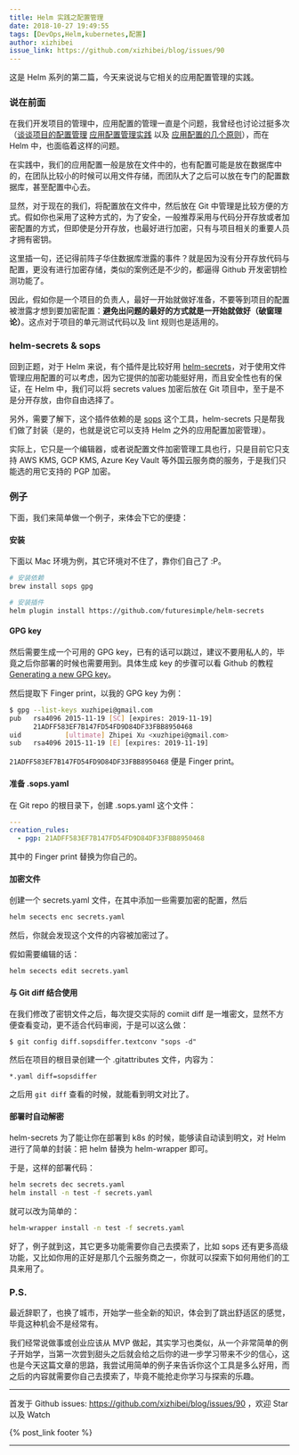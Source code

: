 ```yaml
---
title: Helm 实践之配置管理
date: 2018-10-27 19:49:55
tags: [DevOps,Helm,kubernetes,配置]
author: xizhibei
issue_link: https://github.com/xizhibei/blog/issues/90
---
```

<!-- en_title: helm-in-practice-config-management -->

这是 Helm 系列的第二篇，今天来说说与它相关的应用配置管理的实践。

<!-- more -->

### 说在前面

在我们开发项目的管理中，应用配置的管理一直是个问题，我曾经也讨论过挺多次（[谈谈项目的配置管理](https://github.com/xizhibei/blog/issues/27) [应用配置管理实践](https://github.com/xizhibei/blog/issues/41) 以及 [应用配置的几个原则](https://github.com/xizhibei/blog/issues/56)），而在 Helm 中，也面临着这样的问题。

在实践中，我们的应用配置一般是放在文件中的，也有配置可能是放在数据库中的，在团队比较小的时候可以用文件存储，而团队大了之后可以放在专门的配置数据库，甚至配置中心去。

显然，对于现在的我们，将配置放在文件中，然后放在 Git 中管理是比较方便的方式。假如你也采用了这种方式的，为了安全，一般推荐采用与代码分开存放或者加密配置的方式，但即使是分开存放，也最好进行加密，只有与项目相关的重要人员才拥有密钥。

这里插一句，还记得前阵子华住数据库泄露的事件？就是因为没有分开存放代码与配置，更没有进行加密存储，类似的案例还是不少的，都逼得 Github 开发密钥检测功能了。

因此，假如你是一个项目的负责人，最好一开始就做好准备，不要等到项目的配置被泄露才想到要加密配置：**避免出问题的最好的方式就是一开始就做好（破窗理论）**。这点对于项目的单元测试代码以及 lint 规则也是适用的。

### helm-secrets & sops

回到正题，对于 Helm 来说，有个插件是比较好用 [helm-secrets](https://github.com/futuresimple/helm-secrets)，对于使用文件管理应用配置的可以考虑，因为它提供的加密功能挺好用，而且安全性也有的保证，在 Helm 中，我们可以将 secrets values 加密后放在 Git 项目中，至于是不是分开存放，由你自由选择了。

另外，需要了解下，这个插件依赖的是 [sops](https://github.com/mozilla/sops) 这个工具，helm-secrets 只是帮我们做了封装（是的，也就是说它可以支持 Helm 之外的应用配置加密管理）。

实际上，它只是一个编辑器，或者说配置文件加密管理工具也行，只是目前它只支持 AWS KMS, GCP KMS, Azure Key Vault 等外国云服务商的服务，于是我们只能选的用它支持的 PGP 加密。

### 例子

下面，我们来简单做一个例子，来体会下它的便捷：

#### 安装

下面以 Mac 环境为例，其它环境对不住了，靠你们自己了 :P。

```bash
# 安装依赖
brew install sops gpg
```

```bash
# 安装插件
helm plugin install https://github.com/futuresimple/helm-secrets
```

#### GPG key

然后需要生成一个可用的 GPG key，已有的话可以跳过，建议不要用私人的，毕竟之后你部署的时候也需要用到。具体生成 key 的步骤可以看 Github 的教程 [Generating a new GPG key](https://help.github.com/articles/generating-a-new-gpg-key/)。

然后提取下 Finger print，以我的 GPG key 为例：

```bash
$ gpg --list-keys xuzhipei@gmail.com
pub   rsa4096 2015-11-19 [SC] [expires: 2019-11-19]
      21ADFF583EF7B147FD54FD9D84DF33FBB8950468
uid           [ultimate] Zhipei Xu <xuzhipei@gmail.com>
sub   rsa4096 2015-11-19 [E] [expires: 2019-11-19]
```

`21ADFF583EF7B147FD54FD9D84DF33FBB8950468` 便是 Finger print。

#### 准备 .sops.yaml

在 Git repo 的根目录下，创建 .sops.yaml 这个文件：

```yaml
---
creation_rules:
  - pgp: 21ADFF583EF7B147FD54FD9D84DF33FBB8950468
```

其中的 Finger print 替换为你自己的。

#### 加密文件

创建一个 secrets.yaml 文件，在其中添加一些需要加密的配置，然后

```bash
helm secects enc secrets.yaml 
```

然后，你就会发现这个文件的内容被加密过了。

假如需要编辑的话：

```bash
helm secects edit secrets.yaml 
```

#### 与 Git diff 结合使用

在我们修改了密钥文件之后，每次提交实际的 comiit diff 是一堆密文，显然不方便查看变动，更不适合代码审阅，于是可以这么做：

    $ git config diff.sopsdiffer.textconv "sops -d"

然后在项目的根目录创建一个 .gitattributes 文件，内容为：

    *.yaml diff=sopsdiffer

之后用 `git diff` 查看的时候，就能看到明文对比了。

#### 部署时自动解密

helm-secrets 为了能让你在部署到 k8s 的时候，能够读自动读到明文，对 Helm 进行了简单的封装：把 helm 替换为 helm-wrapper 即可。

于是，这样的部署代码：

```bash
helm secrets dec secrets.yaml
helm install -n test -f secrets.yaml
```

就可以改为简单的：

```bash
helm-wrapper install -n test -f secrets.yaml
```

好了，例子就到这，其它更多功能需要你自己去摸索了，比如 sops 还有更多高级功能，又比如你用的正好是那几个云服务商之一，你就可以探索下如何用他们的工具来用了。

### P.S.

最近辞职了，也换了城市，开始学一些全新的知识，体会到了跳出舒适区的感觉，毕竟这种机会不是经常有。

我们经常说做事或创业应该从 MVP 做起，其实学习也类似，从一个非常简单的例子开始学，当第一次尝到甜头之后就会给之后你的进一步学习带来不少的信心，这也是今天这篇文章的思路，我尝试用简单的例子来告诉你这个工具是多么好用，而之后的内容就需要你自己去摸索了，毕竟不能抢走你学习与探索的乐趣。


***
首发于 Github issues: https://github.com/xizhibei/blog/issues/90 ，欢迎 Star 以及 Watch

{% post_link footer %}
***
